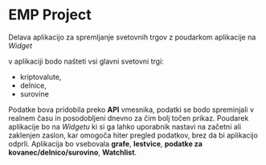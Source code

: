 # EMP Project

Delava aplikacijo za spremljanje svetovnih trgov z poudarkom aplikacije na *Widget*

v aplikaciji bodo našteti vsi glavni svetovni trgi:
- kriptovalute,
- delnice,
- surovine

Podatke bova pridobila preko **API** vmesnika, podatki se bodo spreminjali v realnem času in posodobljeni dnevno za čim bolj točen prikaz. 
Poudarek aplikacije bo na *Widgetu* ki si ga lahko uporabnik nastavi na začetni ali zaklenjen zaslon, kar omogoča hiter pregled podatkov, brez da bi aplikacijo odprli. Aplikacija bo vsebovala **grafe**, **lestvice**, **podatke za kovanec/delnico/surovino**, **Watchlist**. 

